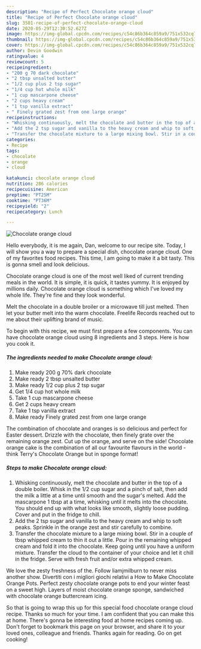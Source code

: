 ```yaml
---
description: "Recipe of Perfect Chocolate orange cloud"
title: "Recipe of Perfect Chocolate orange cloud"
slug: 3501-recipe-of-perfect-chocolate-orange-cloud
date: 2020-05-29T12:30:52.627Z
image: https://img-global.cpcdn.com/recipes/c54c86b364c859a9/751x532cq70/chocolate-orange-cloud-recipe-main-photo.jpg
thumbnail: https://img-global.cpcdn.com/recipes/c54c86b364c859a9/751x532cq70/chocolate-orange-cloud-recipe-main-photo.jpg
cover: https://img-global.cpcdn.com/recipes/c54c86b364c859a9/751x532cq70/chocolate-orange-cloud-recipe-main-photo.jpg
author: Devin Goodwin
ratingvalue: 4
reviewcount: 5
recipeingredient:
- "200 g 70 dark chocolate"
- "2 tbsp unsalted butter"
- "1/2 cup plus 2 tsp sugar"
- "1/4 cup hot whole milk"
- "1 cup mascarpone cheese"
- "2 cups heavy cream"
- "1 tsp vanilla extract"
- " Finely grated zest from one large orange"
recipeinstructions:
- "Whisking continuously, melt the chocolate and butter in the top of a double boiler. Whisk in the 1/2 cup sugar and a pinch of salt, then add the milk a little at a time until smooth and the sugar&#39;s melted. Add the mascarpone 1 tbsp at a time, whisking until it melts into the chocolate. You should end up with what looks like smooth, slightly loose pudding. Cover and put in the fridge to chill."
- "Add the 2 tsp sugar and vanilla to the heavy cream and whip to soft peaks. Sprinkle in the orange zest and stir carefully to combine."
- "Transfer the chocolate mixture to a large mixing bowl. Stir in a couple of tbsp whipped cream to thin it out a little. Pour in the remaining whipped cream and fold it into the chocolate. Keep going until you have a uniform mixture. Transfer the cloud to the container of your choice and let it chill in the fridge. Serve with fresh fruit and/or extra whipped cream."
categories:
- Recipe
tags:
- chocolate
- orange
- cloud

katakunci: chocolate orange cloud 
nutrition: 286 calories
recipecuisine: American
preptime: "PT25M"
cooktime: "PT36M"
recipeyield: "2"
recipecategory: Lunch

---
```



![Chocolate orange cloud](https://img-global.cpcdn.com/recipes/c54c86b364c859a9/751x532cq70/chocolate-orange-cloud-recipe-main-photo.jpg)

Hello everybody, it is me again, Dan, welcome to our recipe site. Today, I will show you a way to prepare a special dish, chocolate orange cloud. One of my favorites food recipes. This time, I am going to make it a bit tasty. This is gonna smell and look delicious.

Chocolate orange cloud is one of the most well liked of current trending meals in the world. It is simple, it is quick, it tastes yummy. It is enjoyed by millions daily. Chocolate orange cloud is something which I've loved my whole life. They're fine and they look wonderful.

Melt the chocolate in a double broiler or a microwave till just melted. Then let your butter melt into the warm chocolate. Freelife Records reached out to me about their uplifting brand of music.


To begin with this recipe, we must first prepare a few components. You can have chocolate orange cloud using 8 ingredients and 3 steps. Here is how you cook it.

<!--inarticleads1-->

##### The ingredients needed to make Chocolate orange cloud:

1. Make ready 200 g 70% dark chocolate
1. Make ready 2 tbsp unsalted butter
1. Make ready 1/2 cup plus 2 tsp sugar
1. Get 1/4 cup hot whole milk
1. Take 1 cup mascarpone cheese
1. Get 2 cups heavy cream
1. Take 1 tsp vanilla extract
1. Make ready  Finely grated zest from one large orange


The combination of chocolate and oranges is so delicious and perfect for Easter dessert. Drizzle with the chocolate, then finely grate over the remaining orange zest. Cut up the orange, and serve on the side! Chocolate orange cake is the combination of all our favourite flavours in the world - think Terry&#39;s Chocolate Orange but in sponge format! 

<!--inarticleads2-->

##### Steps to make Chocolate orange cloud:

1. Whisking continuously, melt the chocolate and butter in the top of a double boiler. Whisk in the 1/2 cup sugar and a pinch of salt, then add the milk a little at a time until smooth and the sugar&#39;s melted. Add the mascarpone 1 tbsp at a time, whisking until it melts into the chocolate. You should end up with what looks like smooth, slightly loose pudding. Cover and put in the fridge to chill.
1. Add the 2 tsp sugar and vanilla to the heavy cream and whip to soft peaks. Sprinkle in the orange zest and stir carefully to combine.
1. Transfer the chocolate mixture to a large mixing bowl. Stir in a couple of tbsp whipped cream to thin it out a little. Pour in the remaining whipped cream and fold it into the chocolate. Keep going until you have a uniform mixture. Transfer the cloud to the container of your choice and let it chill in the fridge. Serve with fresh fruit and/or extra whipped cream.


We love the zesty freshness of the. Follow liamjmilburn to never miss another show. Divertiti con i migliori giochi relativi a How to Make Chocolate Orange Pots. Perfect zesty chocolate orange pots to end your winter feast on a sweet high. Layers of moist chocolate orange sponge, sandwiched with chocolate orange buttercream icing. 

So that is going to wrap this up for this special food chocolate orange cloud recipe. Thanks so much for your time. I am confident that you can make this at home. There's gonna be interesting food at home recipes coming up. Don't forget to bookmark this page on your browser, and share it to your loved ones, colleague and friends. Thanks again for reading. Go on get cooking!
